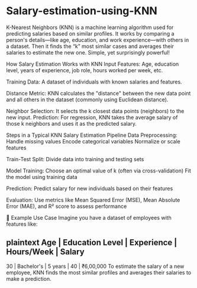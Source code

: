 # Salary-estimation-using-KNN
K-Nearest Neighbors (KNN) is a machine learning algorithm used for predicting salaries based on similar profiles. It works by comparing a person's details—like age, education, and work experience—with others in a dataset. Then it finds the “k” most similar cases and averages their salaries to estimate the new one. Simple, yet surprisingly powerful!

 How Salary Estimation Works with KNN
Input Features: Age, education level, years of experience, job role, hours worked per week, etc.

Training Data: A dataset of individuals with known salaries and features.

Distance Metric: KNN calculates the "distance" between the new data point and all others in the dataset (commonly using Euclidean distance).

Neighbor Selection: It selects the k closest data points (neighbors) to the new input.
Prediction: For regression, KNN takes the average salary of those k neighbors and uses it as the predicted salary.

 Steps in a Typical KNN Salary Estimation Pipeline
Data Preprocessing:
Handle missing values
Encode categorical variables
Normalize or scale features

Train-Test Split:
Divide data into training and testing sets

Model Training:
Choose an optimal value of k (often via cross-validation)
Fit the model using training data

Prediction:
Predict salary for new individuals based on their features

Evaluation:
Use metrics like Mean Squared Error (MSE), Mean Absolute Error (MAE), and R² score to assess performance

📌 Example Use Case
Imagine you have a dataset of employees with features like:

plaintext
Age | Education Level | Experience | Hours/Week | Salary
---------------------------------------------------------
30  | Bachelor's      | 5 years    | 40         | ₹6,00,000
To estimate the salary of a new employee, KNN finds the most similar profiles and averages their salaries to make a prediction.
